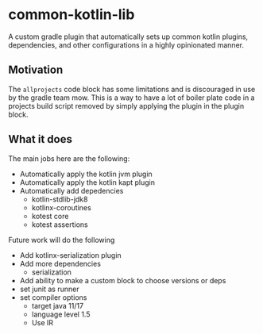 # common-kotlin-lib

A custom gradle plugin that automatically sets up common kotlin plugins, dependencies,
and other configurations in a highly opinionated manner.

## Motivation

The `allprojects` code block has some limitations and is discouraged in use by the gradle team
mow.  This is a way to have a lot of boiler plate code in a projects build script
removed by simply applying the plugin in the plugin block.

## What it does

The main jobs here are the following:

- Automatically apply the kotlin jvm plugin
- Automatically apply the kotlin kapt plugin
- Automatically add depedencies
    - kotlin-stdlib-jdk8
    - kotlinx-coroutines
    - kotest core
    - kotest assertions
    
Future work will do the following

- Add kotlinx-serialization plugin
- Add more dependencies
    - serialization
- Add ability to make a custom block to choose versions or deps
- set junit as runner
- set compiler options
    - target java 11/17
    - language level 1.5
    - Use IR